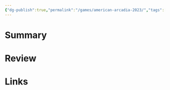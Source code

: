 ```yaml
---
{"dg-publish":true,"permalink":"/games/american-arcadia-2023/","tags":["LP"],"created":"2024-02-14","updated":"2024-02-14"}
---
```



# Summary

# Review

# Links
